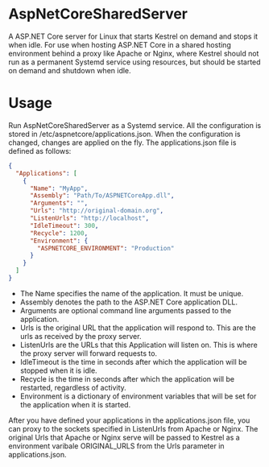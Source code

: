# AspNetCoreSharedServer
A ASP.NET Core server for Linux that starts Kestrel on demand and stops it when idle. For use when hosting
ASP.NET Core in a shared hosting environment behind a proxy like Apache or Nginx, where Kestrel should not 
run as a permanent Systemd service using resources, but should be started on demand and shutdown when idle. 

# Usage
Run AspNetCoreSharedServer as a Systemd service. All the configuration is stored in /etc/aspnetcore/applications.json.
When the configuration is changed, changes are applied on the fly. The applications.json file is defined as follows:
```json
{
  "Applications": [
    {
      "Name": "MyApp",
      "Assembly": "Path/To/ASPNETCoreApp.dll",
      "Arguments": "",
      "Urls": "http://original-domain.org",
      "ListenUrls": "http://localhost",
      "IdleTimeout": 300,
      "Recycle": 1200,
      "Environment": {
        "ASPNETCORE_ENVIRONMENT": "Production"
      }
    }
  ]
}
```
- The Name specifies the name of the application. It must be unique.
- Assembly denotes the path to the ASP.NET Core application DLL.
- Arguments are optional command line arguments passed to the application.
- Urls is the original URL that the application will respond to. This are the urls as received by the proxy server.
- ListenUrls are the URLs that this Application will listen on. This is where the proxy server will forward requests to.
- IdleTimeout is the time in seconds after which the application will be stopped when it is idle.
- Recycle is the time in seconds after which the application will be restarted, regardless of activity.
- Environment is a dictionary of environment variables that will be set for the application when it is started.

After you have defined your applications in the applications.json file, you can proxy to the sockets specified in ListenUrls 
from Apache or Nginx. The original Urls that Apache or Nginx serve will be passed to Kestrel as a environment varibale
ORIGINAL_URLS from the Urls parameter in applications.json.